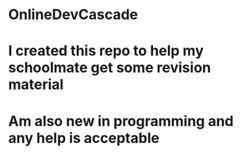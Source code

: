 # OnlineDevCascade
# I created this repo to help my schoolmate get some revision material 
# Am also new in programming and any help is acceptable
